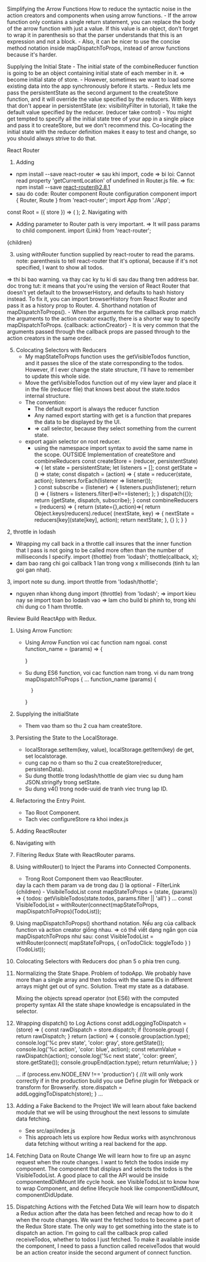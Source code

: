 Simplifying the Arrow Functions
How to reduce the syntactic noise in the action creators and components when using arrow functions.
	- If the arrow function only contains a single return statement, you can replace the body of the arrow function with just a value. 
		If this value is an object, don't forget to wrap it in parenthesis so that the parser understands that this is an expression and not a block.
	- Also, it can be nicer to use the concise method notation inside mapDispatchToProps, instead of arrow functions because it's harder.

Supplying the Initial State
	- The initial state of the combineReducer function is going to be an object containing initial state of each member in it.
		=> become initial state of store.
	- However, sometimes we want to load some existing data into the app synchronously before it starts.
	- Redux lets me pass the persistentState as the second argument to the createStore function, and it will override the value specified by the reducers. 
		With keys that don't appear in persistentState (ex: visibilityFilter in tutorial), It take the default value specified by the reducer. (reducer take control)
	- You might get tempted to specify all the initial state tree of your app in a single place and pass it to createStore, but we don't recommend this. Co-locating the initial state with the reducer definition makes it easy to test and change, so you should always strive to do that.

React Router
1. Adding
- npm install --save react-router => sau khi import, code => bi loi: Cannot read property 'getCurrentLocation' of undefined in Router.js file.
=> fix:
	npm install --save react-router@2.8.1
- sau do code:
Router component
Route configuration component
import { Router, Route } from 'react-router';
import App from './App';

const Root = ({ store }) => (
  <Provider store={store}>
    <Router>
			<Route path='/' component={App}/>
    </Router>
  </Provider>
);
2. Navigating with <Link>
- Adding parameter to Router path is very important. => It will pass params to child component.
import {Link} from 'react-router';
<Link
	to={set the path to string, using prop here to compare} eg: to={filter==="all" ? "" : filter}
	activeStyle={{
		textDecoration: 'none',
		color: 'black',
	}}
>
	{children}
</Link>


3. using withRouter function supplied by react-router to read the params.
note:
	parenthesis to tell react-router that it's optional, because if it's not specified, I want to show all todos.

=> thi bi bao warning. va thay cac ky tu ki di sau dau thang tren address bar.
	doc trong tut:
		it means that you're using the version of React Router that doesn't yet default to the browserHistory, and defaults to hash history instead.
		To fix it, you can import browserHistory from React Router and pass it as a history prop to Router. 
4. Shorthand notation of mapDispatchToProps().
	- When the arguments for the callback prop match the arguments to the action creator exactly, there is a shorter way to specify mapDispatchToProps.
		{callback: actionCreator}
	- It is very common that the arguments passed through the callback props are passed through to the action creators in the same order.

5. Colocating Selectors with Reducers
	- My mapStateToProps function uses the getVisibleTodos function, and it passes the slice of the state corresponding to the todos. However, if I ever change the state structure, I'll have to remember to update this whole side.
	- Move the getVisibleTodos function out of my view layer and place it in the file (reducer file) that knows best about the state.todos internal structure.
	- The convention: 
		+ The default export is always the reducer function
		+ Any named export starting with get is a function that prepares the data to be displayed by the UI.
		+ => call selector, because they select something from the current state.
	- export again selector on root reducer.
		+ using the namespace import syntax to avoid the same name in the scope.
OUTSIDE
Implementation of createStore and combineReducers
const createStore = (reducer, persistentState) => {
	let state = persistentState;
	let listeners = [];
	const getState = () => state;
	const dispatch = (action) => {
		state = reducer(state, action);
		listeners.forEach(listener => listener());	
	}
	const subscribe = (listener) => {
		listeners.push(listener);
		return () => {
			listners = listeners.filter(l=>l!==listener);
		};
	}
	dispatch({});
	return {getState, dispatch, subscribe};
}
const combineReducers = (reducers) => {
	return (state={},action)=>{
		return Object.keys(reducers).reduce(
			(nextState, key) => {
				nextState = reducers[key](state[key], action);
				return nextState;
			},
			{}
		);
	}
}

2, throttle in lodash
- Wrapping my call back in a throttle call insures that the inner function that I pass is not going to be called more often than the number of milliseconds I specify.
import {thottle} from 'lodash';
thottle(callback, x);
- dam bao rang chi goi callback 1 lan trong vong x milliseconds (tinh tu lan goi gan nhat).

3, import note
su dung.
import throttle from 'lodash/thottle';
- nguyen nhan khong dung import {throttle} from 'lodash'; => import kieu nay se import toan bo lodash vao => lam cho build bi phinh to, trong khi chi dung co 1 ham throttle.



Review Build ReactApp with Redux.
1. Using Arrow Function:
	- Using Arrow Function voi cac function nam ngoai.
		const function_name = (params) => {

		}
	- Su dung ES6 function, voi cac function nam trong. vi du nam trong mapDispatchToProps
		{
			...
			function_name (params) {

			}
		}

2. Supplying the initialState
	- Them vao tham so thu 2 cua ham createStore.

3. Persisting the State to the LocalStorage.
	- localStorage.setItem(key, value), localStorage.getItem(key) de get, set localstorage.
	- cung cap no o tham so thu 2 cua createStore(reducer, persistenData).
	- Su dung thottle trong lodash/thottle de giam viec su dung ham JSON.stringify trong setState.
	- Su dung v4() trong node-uuid de tranh viec trung lap ID.

4. Refactoring the Entry Point.
	- Tao Root Component.
	- Tach viec configureStore ra khoi index.js

5. Adding ReactRouter
6. Navigating with <Link>
7. Filtering Redux State with ReactRouter params.
8. Using withRouter() to Inject the Params into Connected Components.
	- Trong Root Component them vao ReactRouter.
	<Provider>
		<Router history={browserHistory}>
			<Route path='/(:filter)' component={App}/>	day la cach them param va de trong dau () la optional
		</Router>
	</Provider>
	- FilterLink
	<Link 
		to={filter==='all'?'':filter}
		activeStyle={{textDecoration: 'none', color: 'black'}}
	>
		{children}
	</Link>
	- VisibileTodoList
	const mapStateToProps = (state, {params}) => {
		todos: getVisibleTodos(state.todos, params.filter || 'all')
	}
	...
	const VisibleTodoList = withRouter(connect(mapStateToProps, mapDispatchToProps)(TodoList));

9. Using mapDispatchToProps() shorthand notation.
	Nếu arg của callback function và action creator giống nhau. => có thể viết dạng ngắn gọn của mapDispatchToProps như sau:
	const VisibleTodoList = withRouter(connect(
	  mapStateToProps,
	  { onTodoClick: toggleTodo }
	)(TodoList));
	
10. Colocating Selectors with Reducers
	doc phan 5 o phia tren cung.

11. Normalizing the State Shape.
	Problem of todoApp.
		We probably have more than a single array and then todos with the same IDs in different arrays might get out of sync.
	Solution.
		Treat my state as a database.

	Mixing the objects spread operator (not ES6) with the computed property syntax
	All the state shape knowledge is encapsulated in the selector.

12. Wrapping dispatch() to Log Actions
	const addLoggingToDispatch = (store) => {
		const rawDispatch = store.dispatch;
		if (!console.group) {
			return rawDispatch;
		}
		return (action) => {
			console.group(action.type);
			console.log('%c prev state', 'color: gray', store.getState());
			console.log('%c action', 'color: blue', action);
			const returnValue = rawDispatch(action);
			console.log('%c next state', 'color: green', store.getState());
			console.groupEnd(action.type);
			return returnValue;
		}
	}

	...
	if (process.env.NODE_ENV !== 'production') {	//it will only work correctly if in the production build you use Define plugin for Webpack or transform for Browserify.
		store.dispatch = addLoggingToDispatch(store);
	}
	...

13. Adding a Fake Backend to the Project
We will learn about fake backend module that we will be using throughout the next lessons to simulate data fetching.
	- See src/api/index.js
	- This approach lets us explore how Redux works with asynchronous data fetching without writing a real backend for the app.

14. Fetching Data on Route Change
We will learn how to fire up an async request when the route changes.
I want to fetch the todos inside my component. The component that displays and selects the todos is the VisibleTodoList. 
A good place to call the API would be inside componentedDidMount life cycle hook.
see VisibleTodoList to know how to wrap Component, and define lifecycle hook like componentDidMount, componentDidUpdate.

15. Dispatching Actions with the Fetched Data
We will learn how to dispatch a Redux action after the data has been fetched and recap how to do it when the route changes.
We want the fetched todos to become a part of the Redux Store state. The only way to get something into the state is to dispatch an action.
I'm going to call the callback prop called receiveTodos, whether to todos I just fetched.
To make it available inside the component, I need to pass a function called receiveTodos that would be an action creator inside the second argument of connect function.






















